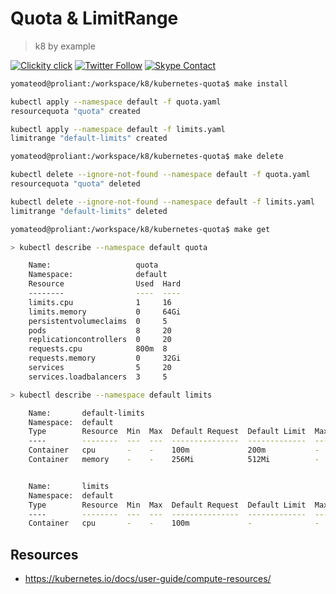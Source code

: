 <!--
#                                 __                 __
#    __  ______  ____ ___  ____ _/ /____  ____  ____/ /
#   / / / / __ \/ __ `__ \/ __ `/ __/ _ \/ __ \/ __  /
#  / /_/ / /_/ / / / / / / /_/ / /_/  __/ /_/ / /_/ /
#  \__, /\____/_/ /_/ /_/\__,_/\__/\___/\____/\__,_/
# /____                     matthewdavis.io, holla!
#
#-->

# Quota & LimitRange

> k8 by example

[![Clickity click](https://img.shields.io/badge/k8s%20by%20example%20yo-limit%20time-ff69b4.svg?style=flat-square)](https://k8.matthewdavis.io)
[![Twitter Follow](https://img.shields.io/twitter/follow/yomateod.svg?label=Follow&style=flat-square)](https://twitter.com/yomateod) [![Skype Contact](https://img.shields.io/badge/skype%20id-appsoa-blue.svg?style=flat-square)](skype:appsoa?chat)

```bash
yomateod@proliant:/workspace/k8/kubernetes-quota$ make install

kubectl apply --namespace default -f quota.yaml
resourcequota "quota" created

kubectl apply --namespace default -f limits.yaml
limitrange "default-limits" created
```

```bash
yomateod@proliant:/workspace/k8/kubernetes-quota$ make delete

kubectl delete --ignore-not-found --namespace default -f quota.yaml
resourcequota "quota" deleted

kubectl delete --ignore-not-found --namespace default -f limits.yaml
limitrange "default-limits" deleted
```

```bash
yomateod@proliant:/workspace/k8/kubernetes-quota$ make get

> kubectl describe --namespace default quota

    Name:                   quota
    Namespace:              default
    Resource                Used  Hard
    --------                ----  ----
    limits.cpu              1     16
    limits.memory           0     64Gi
    persistentvolumeclaims  0     5
    pods                    8     20
    replicationcontrollers  0     20
    requests.cpu            800m  8
    requests.memory         0     32Gi
    services                5     20
    services.loadbalancers  3     5

> kubectl describe --namespace default limits

    Name:       default-limits
    Namespace:  default
    Type        Resource  Min  Max  Default Request  Default Limit  Max Limit/Request Ratio
    ----        --------  ---  ---  ---------------  -------------  -----------------------
    Container   cpu       -    -    100m             200m           -
    Container   memory    -    -    256Mi            512Mi          -


    Name:       limits
    Namespace:  default
    Type        Resource  Min  Max  Default Request  Default Limit  Max Limit/Request Ratio
    ----        --------  ---  ---  ---------------  -------------  -----------------------
    Container   cpu       -    -    100m             -              -
```

## Resources

* https://kubernetes.io/docs/user-guide/compute-resources/
